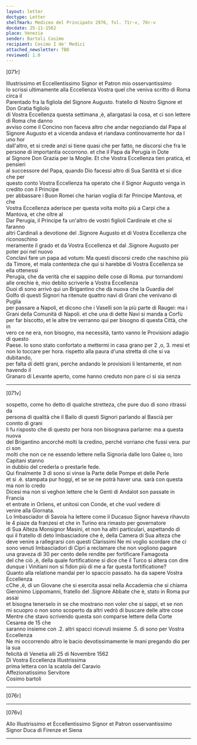 ```yaml
---
layout: letter
doctype: Letter
shelfmark: Mediceo del Principato 2976, fol. 71r-v, 76r-v
docdate: 25-11-1562
place: Venezia
sender: Bartoli Cosimo
recipient: Cosimo I de' Medici
attached_newsletter: TBD
reviewed: 1.0
---
```


[071r]  
  
  
Illustrissimo et Eccellentissimo Signor et Patron mio osservantissimo  
Io scrissi ultimamente alla Eccellenza Vostra quel che veniva scritto di Roma circa il  
Parentado fra la figliola del Signore Augusto. fratello di Nostro Signore et Don Gratia figliolo  
di Vostra Eccellenza questa settimana ,è, allargatasi la cosa, et ci son lettere di Roma che danno  
avviso come il Concino non faceva altro che andar negoziando dal Papa al  
Signore Augusto et a vicenda andava et riandava continovamente hor da l uno hor  
dall'altro, et si crede anzi si tiene quasi che per fatto, ne discorsi che fra le  
persone di importantia occorrono. et che il Papa da Perugia in Dote  
al Signore Don Grazia per la Moglie. Et che Vostra Eccellenza tien pratica, et pensieri  
al successore del Papa, quando Dio facessi altro di Sua Santità et si dice che per  
questo conto Vostra Eccellenza ha operato che il Signor Augusto venga in credito con il Principe  
per abbassare i Buon Romei che harian voglia di far Principe Mantova, et che  
Vostra Eccellenza aderisce per questa volta molto più a Carpi che a Mantova, et che oltre al  
Dar Perugia, il Principe fa un'altro de vostri figlioli Cardinale et che si faranno  
altri Cardinali a devotione del .Signore Augusto et di Vostra Eccellenza che riconoschino  
meramente il grado et da Vostra Eccellenza et dal .Signore Augusto per poter poi nel nuovo  
Conclavi fare un papa ad votum: Ma questi discorsi credo che naschino più  
da Timore, et mala contenteza che qui si harebbe di Vostra Eccellenza se ella ottenessi  
Perugia, che da verità che ei sappino delle cose di Roma. pur tornandomi  
alle orechie è, mio debito scriverle a Vostra Eccellenza  
Duoi dì sono arrivò qui un Brigantino che dà nuova che la Guardia del  
Golfo di questi Signori ha ritenute quattro navi di Grani che venivano di Puglia  
per passare a Napoli, et dicono che i Vaselli son la più parte di Raugei: ma i  
Grani della Comunità di Napoli. et che una di dette Navi si manda a Corfù  
per far biscotto, et le altre tre verranno qui per bisogno di questa Città, che in  
vero ce ne era, non bisogno, ma necessità, tanto vanno le Provisioni adagio di questo  
Paese. Io sono stato confortato a mettermi in casa grano per 2 ,o, 3. mesi et  
non lo toccare per hora. rispetto alla paura d'una stretta di che si va dubitando,  
per falta di detti grani, perche andando le provisioni li lentamente, et non havendo il  
Granaro di Levante aperto, come hanno creduto non pare ci si sia senza  
  
---  

[071v]  
  
  
sospetto, come ho detto di qualche stretteza, che pure duo dì sono ritrassi da  
persona di qualità che il Bailo di questi Signori parlando al Bascià per connto di grani  
li fu risposto che di questo per hora non bisognava parlarne: ma a questa nuova  
del Brigantino ancorché molti la credino, perché vorriano che fussi vera. pur ci son  
molti che non ce ne essendo lettere nella Signoria dalle loro Galee o, loro Capitani stanno  
in dubbio del crederla o prestarle fede.  
Qui finalmente 3 dì sono si vinse la Parte delle Pompe et delle Perle  
et si .è. stampata pur hoggi, et se se ne potrà haver una. sarà con questa ma non lo credo  
Dicesi ma non si veghon lettere che le Genti di Andalot son passate in Francia  
et entrate in Orliens, et unitosi con Conde, et che vuol vedere di  
venire alla Giornata.  
Lo Imbasciador di Savoia ha lettere come il Ducasuo Signor haveva rihavuto  
le 4 piaze da franzesi et che in Turino era rimasto per governatore  
di Sua Alteza Monsignor Masini, et non ha altri particulari, aspettando di  
qui il fratello di deto Imbasciadore che è, della Camera di Sua alteza che  
deve venire a rallegrarsi con questi Clarissimi Ne mi voglio scordare che ci  
sono venuti Imbasciadori di Cipri a reclamare che non vogliono pagare  
una graveza di 30 per cento delle rendite per fortificare Famagosta  
del che ciò ,è, della quale fortificatione si dice che il Turco si altera con dire  
dunque i Vinitiani non si fidon più di me a far questa fortificatione?   
Quanto alla relatione mandai per lo spaccio passato. ha da sapere Vostra Eccellenza  
cChe ,è, di un Giovane che si esercita assai nella Accademia che si chiama  
Gieronimo Lippomanni, fratello del .Signore Abbate che è, stato in Roma pur assai  
et bisogna tenerselo in se che mostrano non voler che si sappi, et se non  
mi scuopro o non sono scoperto da altri vedrò di buscare delle altre cose  
Mentre che stavo scrivendo questa son comparse lettere della Corte Cesarea de 15 che  
saranno insieme con .2. altri spacci ricevuti insieme .5. dì sono per Vostra Eccellenza  
Ne mi occorrendo altro le bacio devotissimamente le mani pregando dio per la sua  
felicità di Venetia alli 25 di Novembre 1562  
Di Vostra Eccellenza Illustrissima  
prima lettera con la scatola del Caravio  
Affezionatissimo Servitore  
Cosimo bartoli  
  
---  

[076r]  
  
  
  
---  

[076v]  
  
  
Allo Illustrissimo et Eccellentissimo Signor et Patron osservantissimo  
Signor Duca di Firenze et Siena  
  
---  

